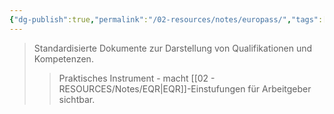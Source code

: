 ```yaml
---
{"dg-publish":true,"permalink":"/02-resources/notes/europass/","tags":["#bildung/nachweis"],"noteIcon":"","updated":"2025-09-05T10:12:28.000+02:00"}
---
```


>Standardisierte Dokumente zur Darstellung von Qualifikationen und Kompetenzen.
>>Praktisches Instrument - macht [[02 - RESOURCES/Notes/EQR\|EQR]]-Einstufungen für Arbeitgeber sichtbar.
